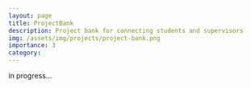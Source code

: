 ```yaml
---
layout: page
title: ProjectBank
description: Project bank for connecting students and supervisors
img: /assets/img/projects/project-bank.png
importance: 3
category:
---
```


in progress...